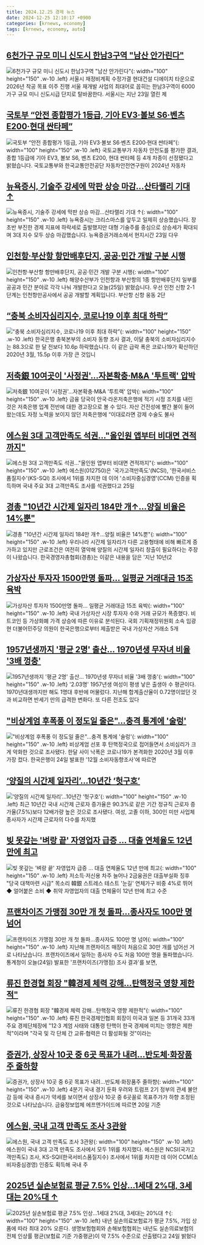 ```yaml
---
title: 2024.12.25 경제 뉴스
date: 2024-12-25 12:10:17 +0900
categories: [krnews, economy]
tags: [krnews, economy, auto]
---
```

## [6천가구 규모 미니 신도시 한남3구역 "남산 안가린다"](https://n.news.naver.com/mnews/article/009/0005419030)

![6천가구 규모 미니 신도시 한남3구역 "남산 안가린다"](https://mimgnews.pstatic.net/image/origin/009/2024/12/24/5419030.jpg?type=nf220_150){: width="100" height="150" .w-10 .left}
서울시 재정비계획 수정가결 현대건설 디에이치 타운으로 2026년 착공 목표 이주 진행 서울 재개발 사업의 최대어로 꼽히는 한남3구역이 6000가구 규모 미니 신도시급 단지로 탈바꿈한다. 서울시는 지난 23일 열린 제

## [국토부 “안전 종합평가 1등급, 기아 EV3·볼보 S6·벤츠 E200·현대 싼타페”](https://n.news.naver.com/mnews/article/056/0011863904)

![국토부 “안전 종합평가 1등급, 기아 EV3·볼보 S6·벤츠 E200·현대 싼타페”](https://mimgnews.pstatic.net/image/origin/056/2024/12/25/11863904.jpg?type=nf220_150){: width="100" height="150" .w-10 .left}
국토교통부가 자동차 안전도를 평가한 결과, 종합 1등급에 기아 EV3, 볼보 S6, 벤츠 E200, 현대 싼타페 등 4개 차종이 선정됐다고 밝혔습니다. 국토교통부와 한국교통안전공단 자동차안전연구원이 2024년 자동차

## [뉴욕증시, 기술주 강세에 막판 상승 마감...산타랠리 기대 ↑](https://n.news.naver.com/mnews/article/374/0000417275)

![뉴욕증시, 기술주 강세에 막판 상승 마감...산타랠리 기대 ↑](https://mimgnews.pstatic.net/image/origin/374/2024/12/24/417275.jpg?type=nf220_150){: width="100" height="150" .w-10 .left}
뉴욕증시는 크리스마스를 앞두고 일제히 상승했습니다. 장 초반 부진한 경제 지표에 하락세로 출발했지만 대형 기술주를 중심으로 상승세가 확대되며 3대 지수 모두 상승 마감했습니다. 뉴욕증권거래소에서 현지시간 23일 다우

## [인천항·부산항 항만배후단지, 공공·민간 개발 구분 시행](https://n.news.naver.com/mnews/article/056/0011863905)

![인천항·부산항 항만배후단지, 공공·민간 개발 구분 시행](https://mimgnews.pstatic.net/image/origin/056/2024/12/25/11863905.jpg?type=nf220_150){: width="100" height="150" .w-10 .left}
해양수산부가 인천항과 부산항의 1종 항만배후단지 일부를 공공과 민간 분야로 각각 나눠 개발한다고 오늘(25일) 밝혔습니다. 우선 인천 신항 2-1단계는 인천항만공사에서 공공 개발할 계획입니다. 부산항 신항 웅동 2단

## [“충북 소비자심리지수, 코로나19 이후 최대 하락”](https://n.news.naver.com/mnews/article/056/0011863617)

![“충북 소비자심리지수, 코로나19 이후 최대 하락”](https://mimgnews.pstatic.net/image/origin/056/2024/12/24/11863617.jpg?type=nf220_150){: width="100" height="150" .w-10 .left}
한국은행 충북본부의 소비자 동향 조사 결과, 이달 충북의 소비자심리지수는 88.3으로 한 달 전보다 10.6p 하락했습니다. 이 같은 급락 폭은 코로나19가 확산하던 2020년 3월, 15.5p 이후 가장 큰 것입니

## [저축銀 10여곳이 '사정권'…자본확충·M&A '투트랙' 압박](https://n.news.naver.com/mnews/article/011/0004431862)

![저축銀 10여곳이 '사정권'…자본확충·M&A '투트랙' 압박](https://mimgnews.pstatic.net/image/origin/011/2024/12/24/4431862.jpg?type=nf220_150){: width="100" height="150" .w-10 .left}
금융 당국이 안국·라온저축은행에 적기 시정 조치를 내린 것은 저축은행 업계 전반에 대한 경고장으로 볼 수 있다. 자산 건전성에 빨간 불이 들어왔는데도 자정 노력을 보이지 않던 저축은행에 “이대로라면 강제 수술도 불사

## [에스원 3대 고객만족도 석권…"올인원 앱부터 비대면 견적까지"](https://n.news.naver.com/mnews/article/421/0007985847)

![에스원 3대 고객만족도 석권…"올인원 앱부터 비대면 견적까지"](https://mimgnews.pstatic.net/image/origin/421/2024/12/25/7985847.jpg?type=nf220_150){: width="100" height="150" .w-10 .left}
에스원(012750)은 '국가고객만족도'(NCSI), '한국서비스품질지수'(KS-SQI) 조사에서 1위를 차지한 데 이어 '소비자중심경영'(CCM) 인증을 획득하며 국내 주요 3대 고객만족도 조사를 석권했다고 25일

## [경총 "10년간 시간제 일자리 184만 개↑…양질 비율은 14%뿐"](https://n.news.naver.com/mnews/article/055/0001218028)

![경총 "10년간 시간제 일자리 184만 개↑…양질 비율은 14%뿐"](https://mimgnews.pstatic.net/image/origin/055/2024/12/24/1218028.jpg?type=nf220_150){: width="100" height="150" .w-10 .left}
우리나라 시간제 일자리가 다른 고용형태에 비해 빠르게 증가하고 있지만 근로조건은 여전히 열악해 양질의 시간제 일자리 창출이 필요하다는 주장이 나왔습니다. 한국경영자총협회(경총)는 이같은 내용을 담은 '지난 10년(2

## [가상자산 투자자 1500만명 돌파… 일평균 거래대금 15조 육박](https://n.news.naver.com/mnews/article/030/0003270859)

![가상자산 투자자 1500만명 돌파… 일평균 거래대금 15조 육박](https://mimgnews.pstatic.net/image/origin/030/2024/12/25/3270859.jpg?type=nf220_150){: width="100" height="150" .w-10 .left}
국내 가상자산 시장 투자자 수와 거래 규모가 폭증했다. 비트코인 등 가상화폐 가격 상승에 따른 이유로 분석된다. 국회 기획재정위원회 소속 임광현 더불어민주당 의원이 한국은행으로부터 제출받은 국내 가상자산 거래소 5개

## [1957년생까지 '평균 2명' 출산… 1970년생 무자녀 비율 '3배 껑충'](https://n.news.naver.com/mnews/article/469/0000840440)

![1957년생까지 '평균 2명' 출산… 1970년생 무자녀 비율 '3배 껑충'](https://mimgnews.pstatic.net/image/origin/469/2024/12/24/840440.jpg?type=nf220_150){: width="100" height="150" .w-10 .left}
'2.03명' 1957년생 여성이 평생 낳은 출생아 수 평균이다. 1970년대생까지만 해도 1명대 후반에 머물렀다. 지난해 합계출산율이 0.72명이었던 것과 비교하면 반세기 만의 급격한 변화다. 또 다른 전조도 있다

## ["비상계엄 후폭풍 이 정도일 줄은"…충격 통계에 '술렁'](https://n.news.naver.com/mnews/article/015/0005073857)

!["비상계엄 후폭풍 이 정도일 줄은"…충격 통계에 '술렁'](https://mimgnews.pstatic.net/image/origin/015/2024/12/24/5073857.jpg?type=nf220_150){: width="100" height="150" .w-10 .left}
비상계엄 선포 후 탄핵정국으로 접어들면서 소비심리가 크게 악화한 것으로 조사됐다. 한달 사이 낙폭은 코로나19가 본격화한 2020년 3월 이후 가장 컸다. 한국은행이 24일 발표한 '12월 소비자동향조사'에 따르면

## [‘양질의 시간제 일자리’…10년간 ‘헛구호’](https://n.news.naver.com/mnews/article/032/0003341356)

![‘양질의 시간제 일자리’…10년간 ‘헛구호’](https://mimgnews.pstatic.net/image/origin/032/2024/12/24/3341356.jpg?type=nf220_150){: width="100" height="150" .w-10 .left}
최근 10년간 국내 시간제 근로자 증가율은 90.3%로 같은 기간 정규직 근로자 증가율(7.5%)보다 12배가량 높은 것으로 조사됐다. 여성, 고졸 이하, 300인 미만 사업체 종사자가 시간제 근로자의 다수를 차지했

## [빚 못갚는 '벼랑 끝' 자영업자 급증 … 대출 연체율도 12년 만에 최고](https://n.news.naver.com/mnews/article/009/0005419114)

![빚 못갚는 '벼랑 끝' 자영업자 급증 … 대출 연체율도 12년 만에 최고](https://mimgnews.pstatic.net/image/origin/009/2024/12/24/5419114.jpg?type=nf220_150){: width="100" height="150" .w-10 .left}
저소득·저신용 차주 늘어나 2금융권은 대출부실화 징후 "당국 대책마련 시급" 목소리 韓銀 스트레스 테스트 '눈길' 연체가구 비중 4%로 뛰어 ◆ 얼어붙은 소비 ◆ 취약 자영업자의 대출 연체율이 12년 만에 최고 수준

## [프랜차이즈 가맹점 30만 개 첫 돌파…종사자도 100만 명 넘어](https://n.news.naver.com/mnews/article/056/0011863270)

![프랜차이즈 가맹점 30만 개 첫 돌파…종사자도 100만 명 넘어](https://mimgnews.pstatic.net/image/origin/056/2024/12/24/11863270.jpg?type=nf220_150){: width="100" height="150" .w-10 .left}
지난해 프랜차이즈 매장이 처음으로 30만 개를 넘어선 거로 나타났습니다. 프랜차이즈에서 일하는 종사자 수도 처음 100만 명을 돌파했습니다. 통계청이 오늘(24일) 발표한 '프랜차이즈(가맹점) 조사 결과'를 보면,

## [류진 한경협 회장 "韓경제 체력 강해…탄핵정국 영향 제한적"](https://n.news.naver.com/mnews/article/421/0007985986)

![류진 한경협 회장 "韓경제 체력 강해…탄핵정국 영향 제한적"](https://mimgnews.pstatic.net/image/origin/421/2024/12/25/7985986.jpg?type=nf220_150){: width="100" height="150" .w-10 .left}
류진 한국경제인협회 회장이 미국과 일본 등 31개국 33개 주요 경제단체장에 "12·3 계엄 사태와 대통령 탄핵이 한국 경제에 미치는 영향은 제한적"이라며 "각국 및 각 단체 간 교류·협력은 더 활성화될 것"이라는

## [증권가, 상장사 10곳 중 6곳 목표가 내려…반도체·화장품주 줄하향](https://n.news.naver.com/mnews/article/055/0001218149)

![증권가, 상장사 10곳 중 6곳 목표가 내려…반도체·화장품주 줄하향](https://mimgnews.pstatic.net/image/origin/055/2024/12/25/1218149.jpg?type=nf220_150){: width="100" height="150" .w-10 .left}
4분기 국내 경기 둔화 우려와 트럼프 2기 정부의 관세 불안감 등에 국내 증시가 약세를 보이면서 상장사 10곳 중 6곳꼴로 목표주가가 하향 조정된 것으로 나타났습니다. 금융정보업체 에프앤가이드에 따르면 20일 기준

## [에스원, 국내 고객 만족도 조사 3관왕](https://n.news.naver.com/mnews/article/008/0005133056)

![에스원, 국내 고객 만족도 조사 3관왕](https://mimgnews.pstatic.net/image/origin/008/2024/12/25/5133056.jpg?type=nf220_150){: width="100" height="150" .w-10 .left}
에스원이 국내 3대 고객 만족도 조사에서 모두 1위를 차지했다. 에스원은 NCSI(국가고객만족도) 조사, KS-SQI(한국서비스품질지수) 조사에서 1위를 차지한 데 이어 CCM(소비자중심경영) 인증도 획득해 국내 주

## [2025년 실손보험료 평균 7.5% 인상…1세대 2%대, 3세대는 20%대 ↑](https://n.news.naver.com/mnews/article/022/0003997346)

![2025년 실손보험료 평균 7.5% 인상…1세대 2%대, 3세대는 20%대 ↑](https://mimgnews.pstatic.net/image/origin/022/2024/12/24/3997346.jpg?type=nf220_150){: width="100" height="150" .w-10 .left}
내년 실손의료보험료가 평균 7.5%, 가입 상품에 따라 최대 20% 오른다. 생명보험협회와 손해보험협회는 내년도 실손의료보험의 전체 인상률 평균(보험료 기준 가중평균)이 약 7.5% 수준으로 산출됐다고 24일 밝혔다

